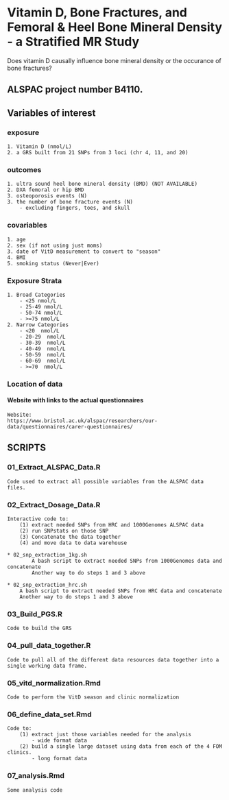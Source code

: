 # Vitamin D, Bone Fractures, and Femoral & Heel Bone Mineral Density - a Stratified MR Study

Does vitamin D causally influence bone mineral density or the occurance of bone fractures?

## ALSPAC project number B4110.

## Variables of interest

### exposure

	1. Vitamin D (nmol/L)
	2. a GRS built from 21 SNPs from 3 loci (chr 4, 11, and 20)
	
### outcomes
	
	1. ultra sound heel bone mineral density (BMD) (NOT AVAILABLE)
	2. DXA femoral or hip BMD
	3. osteoporosis events (N)
	3. the number of bone fracture events (N)
		- excluding fingers, toes, and skull

### covariables

	1. age
	2. sex (if not using just moms)
	3. date of VitD measurement to convert to "season"
	4. BMI
	5. smoking status (Never|Ever)

	
### Exposure Strata

	1. Broad Categories
		- <25 nmol/L
		- 25-49 nmol/L
		- 50-74 nmol/L
		- >=75 nmol/L
	2. Narrow Categories
		- <20  nmol/L
		- 20-29  nmol/L
		- 30-39  nmol/L
		- 40-49  nmol/L
		- 50-59  nmol/L
		- 60-69  nmol/L
		- >=70  nmol/L

### Location of data

#### Website with links to the actual questionnaires

	Website:
	https://www.bristol.ac.uk/alspac/researchers/our-data/questionnaires/carer-questionnaires/
	
## SCRIPTS

### 01_Extract_ALSPAC_Data.R

	Code used to extract all possible variables from the ALSPAC data files.

### 02_Extract_Dosage_Data.R

	Interactive code to:
		(1) extract needed SNPs from HRC and 1000Genomes ALSPAC data
		(2) run SNPstats on those SNP
		(3) Concatenate the data together
		(4) and move data to data warehouse
		
	* 02_snp_extraction_1kg.sh
			A bash script to extract needed SNPs from 1000Genomes data and concatenate
			Another way to do steps 1 and 3 above
			
	* 02_snp_extraction_hrc.sh
		A bash script to extract needed SNPs from HRC data and concatenate
		Another way to do steps 1 and 3 above
	
### 03_Build_PGS.R

	Code to build the GRS

### 04_pull_data_together.R
	
	Code to pull all of the different data resources data together into a single working data frame.

### 05_vitd_normalization.Rmd

	Code to perform the VitD season and clinic normalization

### 06_define_data_set.Rmd

	Code to:
		(1) extract just those variables needed for the analysis 
			- wide format data
		(2) build a single large dataset using data from each of the 4 FOM clinics.
			- long format data

### 07_analysis.Rmd

	Some analysis code


